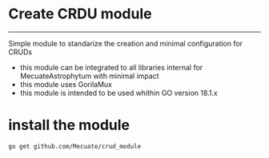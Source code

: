 # Create CRDU module
----

Simple module to standarize the creation and minimal configuration for CRUDs

- this module can be integrated to all libraries internal for MecuateAstrophytum with minimal impact
- this module uses GorilaMux
- this module is intended to be used whithin GO version 18.1.x

# install the module

```go get github.com/Mecuate/crud_module```